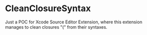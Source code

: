 # CleanClosureSyntax
Just a POC for Xcode Source Editor Extension, where this extension manages to clean closures "(" from their syntaxes.
